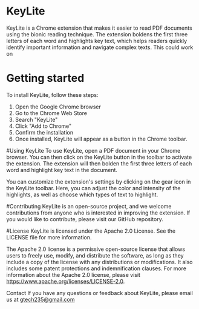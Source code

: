 # KeyLite

KeyLite is a Chrome extension that makes it easier to read PDF documents using the bionic reading technique. The extension boldens the first three letters of each word and highlights key text, which helps readers quickly identify important information and navigate complex texts. This could work on 

# Getting started
To install KeyLite, follow these steps:

1. Open the Google Chrome browser
2. Go to the Chrome Web Store
3. Search "KeyLite"
4. Click "Add to Chrome"
5. Confirm the installation
5. Once installed, KeyLite will appear as a button in the Chrome toolbar.

#Using KeyLite
To use KeyLite, open a PDF document in your Chrome browser. You can then click on the KeyLite button in the toolbar to activate the extension. The extension will then bolden the first three letters of each word and highlight key text in the document.

You can customize the extension's settings by clicking on the gear icon in the KeyLite toolbar. Here, you can adjust the color and intensity of the highlights, as well as choose which types of text to highlight.

#Contributing
KeyLite is an open-source project, and we welcome contributions from anyone who is interested in improving the extension. If you would like to contribute, please visit our GitHub repository.

#License
KeyLite is licensed under the Apache 2.0 License. See the LICENSE file for more information.

The Apache 2.0 license is a permissive open-source license that allows users to freely use, modify, and distribute the software, as long as they include a copy of the license with any distributions or modifications. It also includes some patent protections and indemnification clauses. For more information about the Apache 2.0 license, please visit https://www.apache.org/licenses/LICENSE-2.0.

Contact
If you have any questions or feedback about KeyLite, please email us at gtech235@gmail.com
